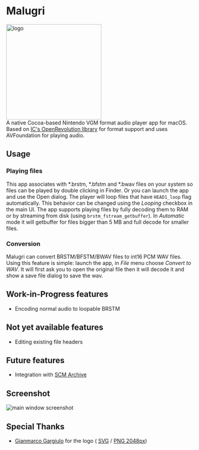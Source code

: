 # Malugri
<img src="https://binarythinker.dev/asset/Malugri.svg" width=256 alt=logo><br />
A native Cocoa-based Nintendo VGM format audio player app for macOS. Based on [IC's OpenRevolution library](https://github.com/ic-scm/openrevolution) for format support and uses AVFoundation for playing audio.

## Usage

### Playing files
This app associates with *.brstm, *.bfstm and *.bwav files on your system so files can be played by double clicking in Finder. Or you can launch the app and use the Open dialog.
The player will loop files that have `HEAD1_loop` flag automatically. This behavior can be changed using the *Looping* checkbox in the main UI.
The app supports playing files by fully decoding them to RAM or by streaming from disk (using `brstm_fstream_getbuffer`). In *Automatic* mode it will getbuffer for files bigger than 5 MB and full decode for smaller files.

### Conversion
Malugri can convert BRSTM/BFSTM/BWAV files to int16 PCM WAV files. Using this feature is simple: launch the app, in *File* menu choose *Convert to WAV*. It will first ask you to open the original file then it will decode it and show a save file dialog to save the wav.

## Work-in-Progress features
* Encoding normal audio to loopable BRSTM

## Not yet available features
* Editing existing file headers

## Future features
* Integration with [SCM Archive](https://smashcustommusic.net)

## Screenshot
 ![main window screenshot](https://binarythinker.dev/asset/malugriappgh-old.png)

## Special Thanks
* [Gianmarco Gargiulo](https://www.gianmarco.ga/) for the logo ( [SVG](https://binarythinker.dev/asset/Malugri.svg) / [PNG 2048px](https://binarythinker.dev/asset/Malugri.svg.png))
